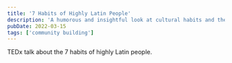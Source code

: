 ```yaml
---
title: '7 Habits of Highly Latin People'
description: 'A humorous and insightful look at cultural habits and their impact on professional life.'
pubDate: 2022-03-15
tags: ['community building']
---
```


TEDx talk about the 7 habits of highly Latin people.
